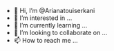 - 👋 Hi, I’m @Arianatouiserkani
- 👀 I’m interested in ...
- 🌱 I’m currently learning ...
- 💞️ I’m looking to collaborate on ...
- 📫 How to reach me ...

<!---
Arianatouiserkani/Arianatouiserkani is a ✨ special ✨ repository because its `README.md` (this file) appears on your GitHub profile.
You can click the Preview link to take a look at your changes.
--->
